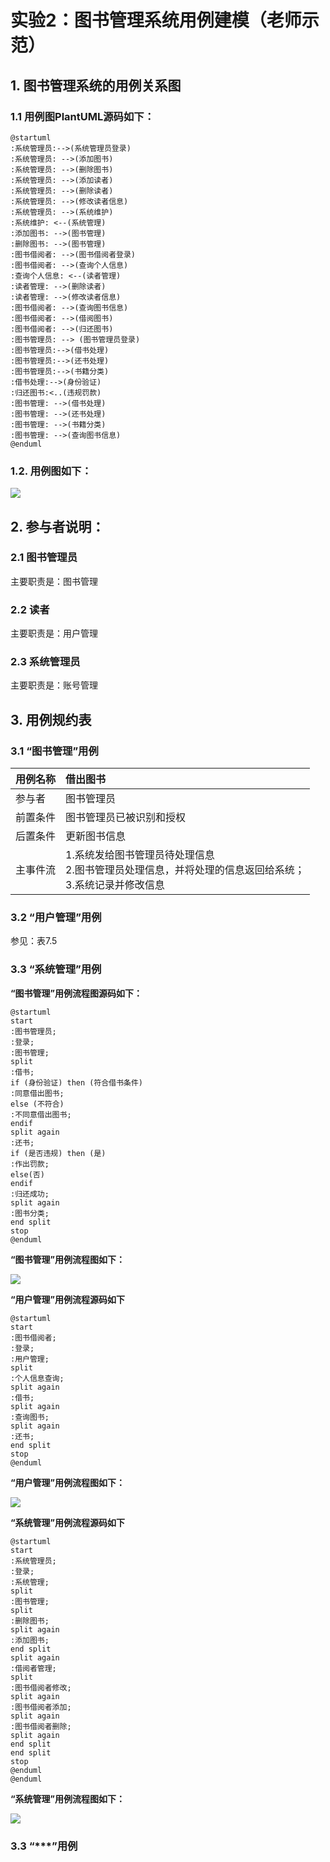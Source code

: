 # 实验2：图书管理系统用例建模（老师示范）

## 1. 图书管理系统的用例关系图

### 1.1 用例图PlantUML源码如下：

``` 
@startuml
:系统管理员:-->(系统管理员登录)
:系统管理员: -->(添加图书)
:系统管理员: -->(删除图书)
:系统管理员: -->(添加读者)
:系统管理员: -->(删除读者)
:系统管理员: -->(修改读者信息)
:系统管理员: -->(系统维护)
:系统维护: <--(系统管理)
:添加图书: -->(图书管理)
:删除图书: -->(图书管理)
:图书借阅者: -->(图书借阅者登录)
:图书借阅者: -->(查询个人信息)
:查询个人信息: <--(读者管理)
:读者管理: -->(删除读者)
:读者管理: -->(修改读者信息)
:图书借阅者: -->(查询图书信息)
:图书借阅者: -->(借阅图书)
:图书借阅者: -->(归还图书)
:图书管理员: --> (图书管理员登录)
:图书管理员:-->(借书处理)
:图书管理员:-->(还书处理)
:图书管理员:-->(书籍分类)
:借书处理:-->(身份验证)
:归还图书:<..(违规罚款)
:图书管理: -->(借书处理)
:图书管理: -->(还书处理)
:图书管理: -->(书籍分类)
:图书管理: -->(查询图书信息)
@enduml
```


### 1.2. 用例图如下：
![](./finalExamProcess.png)

## 2. 参与者说明：

###     2.1 图书管理员

主要职责是：图书管理

###     2.2 读者

主要职责是：用户管理

###     2.3 系统管理员
    
主要职责是：账号管理

##     3. 用例规约表

###     3.1 “图书管理”用例
|用例名称|借出图书|
|:------|:---------|
|参与者|图书管理员|
|前置条件 |图书管理员已被识别和授权|
|后置条件 |更新图书信息|
|主事件流|1.系统发给图书管理员待处理信息<br> 2.图书管理员处理信息，并将处理的信息返回给系统；<br> 3.系统记录并修改信息|


###     3.2 “用户管理”用例

参见：表7.5

###     3.3 “系统管理”用例

**“图书管理”用例流程图源码如下：**
``` 
@startuml
start
:图书管理员;
:登录;
:图书管理;
split
:借书;
if (身份验证) then (符合借书条件)
:同意借出图书;
else (不符合)
:不同意借出图书;
endif
split again
:还书;
if (是否违规) then (是)
:作出罚款;
else(否)
endif
:归还成功;
split again
:图书分类;
end split
stop
@enduml
```

**“图书管理”用例流程图如下：**

![](./finalExamProcess.png)

**“用户管理”用例流程源码如下**
```
@startuml
start
:图书借阅者;
:登录;
:用户管理;
split
:个人信息查询;
split again
:借书;
split again
:查询图书;
split again
:还书;
end split
stop
@enduml
```
**“用户管理”用例流程图如下：**

![](./finalExamProcess.png)

**“系统管理”用例流程源码如下**
```
@startuml
start
:系统管理员;
:登录;
:系统管理;
split
:图书管理;
split
:删除图书;
split again
:添加图书;
end split
split again
:借阅者管理;
split
:图书借阅者修改;
split again
:图书借阅者添加;
split again
:图书借阅者删除;
split again
end split
end split
stop
@enduml
@enduml
```
**“系统管理”用例流程图如下：**

![](./finalExamProcess.png)

###     3.3 “***”用例
